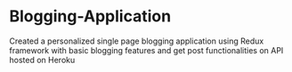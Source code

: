 # Blogging-Application
Created a personalized single page blogging application using Redux framework with basic blogging features and
get post functionalities on API hosted on Heroku
